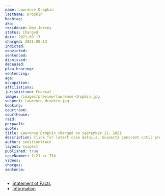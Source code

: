 ```yaml
---
name: Lawrence Dropkin
lastName: Dropkin
hashtag:
aka:
residence: New Jersey
status: Charged
date: 2021-09-13
charged: 2021-09-13
indicted:
convicted:
sentenced:
dismissed:
deceased:
plea_hearing:
sentencing:
age:
occupation:
affiliations:
jurisdiction: Federal
image: /images/preview/lawrence-dropkin.jpg
suspect: lawrence-dropkin.jpg
booking:
courtroom:
courthouse:
raid:
perpwalk:
quote:
title: Lawrence Dropkin charged on September 13, 2021
description: Click for latest case details. Suspects innocent until proven guilty.
author: seditiontrack
layout: suspect
published: true
caseNumber: 1:21-cr-734
videos:
charges:
sentence:
---
```

- [Statement of Facts](https://www.justice.gov/usao-dc/case-multi-defendant/file/1457616/download)
- [Information](https://www.justice.gov/usao-dc/case-multi-defendant/file/1457621/download)
